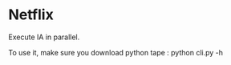# Netflix
Execute IA in parallel.

To use it, make sure you download python tape :
python cli.py -h
